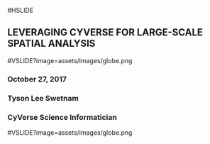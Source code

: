 #HSLIDE

## LEVERAGING CYVERSE FOR LARGE-SCALE SPATIAL ANALYSIS

#VSLIDE?image=assets/images/globe.png

### October 27, 2017
### Tyson Lee Swetnam
### CyVerse Science Informatician

#VSLIDE?image=assets/images/globe.png
